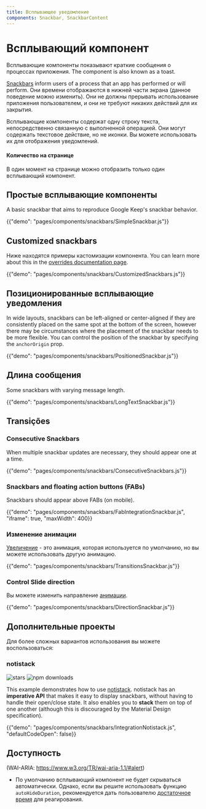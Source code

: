 ```yaml
---
title: Всплывающее уведомление
components: Snackbar, SnackbarContent
---
```


# Всплывающий компонент

<p class="description">Всплывающие компоненты показывают краткие сообщения о процессах приложения. The component is also known as a toast.</p>

[Snackbars](https://material.io/design/components/snackbars.html) inform users of a process that an app has performed or will perform. Они времени отображаются в нижней части экрана (данное поведение можно изменить). Они не должны прерывать использование приложения пользователем, и они не требуют никаких действий для их закрытия.

Всплывающие компоненты содержат одну строку текста, непосредственно связанную с выполненной операцией. Они могут содержать текстовое действие, но не иконки. Вы можете использовать их для отображения уведомлений.

#### Количество на странице

В один момент на странице можно отобразить только один всплывающий компонент.

## Простые всплывающие компоненты

A basic snackbar that aims to reproduce Google Keep's snackbar behavior.

{{"demo": "pages/components/snackbars/SimpleSnackbar.js"}}

## Customized snackbars

Ниже находятся примеры кастомизации компонента. You can learn more about this in the [overrides documentation page](/customization/components/).

{{"demo": "pages/components/snackbars/CustomizedSnackbars.js"}}

## Позиционированные всплывающие уведомления

In wide layouts, snackbars can be left-aligned or center-aligned if they are consistently placed on the same spot at the bottom of the screen, however there may be circumstances where the placement of the snackbar needs to be more flexible. You can control the position of the snackbar by specifying the `anchorOrigin` prop.

{{"demo": "pages/components/snackbars/PositionedSnackbar.js"}}

## Длина сообщения

Some snackbars with varying message length.

{{"demo": "pages/components/snackbars/LongTextSnackbar.js"}}

## Transições

### Consecutive Snackbars

When multiple snackbar updates are necessary, they should appear one at a time.

{{"demo": "pages/components/snackbars/ConsecutiveSnackbars.js"}}

### Snackbars and floating action buttons (FABs)

Snackbars should appear above FABs (on mobile).

{{"demo": "pages/components/snackbars/FabIntegrationSnackbar.js", "iframe": true, "maxWidth": 400}}

### Изменение анимации

[Увеличение](/components/transitions/#grow) - это анимация, которая используется по умолчанию, но вы можете использовать другую анимацию.

{{"demo": "pages/components/snackbars/TransitionsSnackbar.js"}}

### Control Slide direction

Вы можете изменить направление [анимации](/components/transitions/#slide).

{{"demo": "pages/components/snackbars/DirectionSnackbar.js"}}

## Дополнительные проекты

Для более сложных вариантов использования вы можете воспользоваться:

### notistack

![stars](https://img.shields.io/github/stars/iamhosseindhv/notistack.svg?style=social&label=Stars) ![npm downloads](https://img.shields.io/npm/dm/notistack.svg)

This example demonstrates how to use [notistack](https://github.com/iamhosseindhv/notistack). notistack has an **imperative API** that makes it easy to display snackbars, without having to handle their open/close state. It also enables you to **stack** them on top of one another (although this is discouraged by the Material Design specification).

{{"demo": "pages/components/snackbars/IntegrationNotistack.js", "defaultCodeOpen": false}}

## Доступность

(WAI-ARIA: https://www.w3.org/TR/wai-aria-1.1/#alert)

- По умолчанию всплывающий компонент не будет скрываться автоматически. Однако, если вы решите использовать функцию `autoHideDuration`, рекомендуется дать пользователю [достаточное время](https://www.w3.org/TR/UNDERSTANDING-WCAG20/time-limits.html) для реагирования.